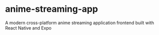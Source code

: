 # anime-streaming-app
A modern cross-platform anime streaming application frontend built with React Native and Expo
